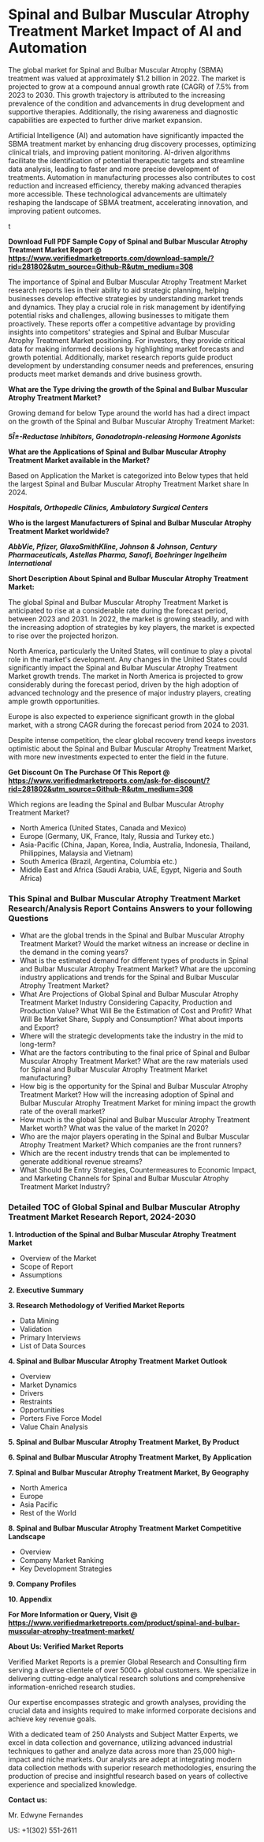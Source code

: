 <meta name="title" content="Global Spinal and Bulbar Muscular Atrophy Treatment Market Impact of AI and Automation"><meta name="description" content="The global market for Spinal and Bulbar Muscular Atrophy (SBMA) treatment was valued at approximately $1.2 billion in 2022. The market is projected to grow at a compou"><meta name="title" content="Spinal and Bulbar Muscular Atrophy Treatment Market Size, Share, Scope, Trends, Growth, Opportunities, Analysis, Forecast"><h1>Spinal and Bulbar Muscular Atrophy Treatment Market Impact of AI and Automation</h1><p>The global market for Spinal and Bulbar Muscular Atrophy (SBMA) treatment was valued at approximately $1.2 billion in 2022. The market is projected to grow at a compound annual growth rate (CAGR) of 7.5% from 2023 to 2030. This growth trajectory is attributed to the increasing prevalence of the condition and advancements in drug development and supportive therapies. Additionally, the rising awareness and diagnostic capabilities are expected to further drive market expansion.</p><p>Artificial Intelligence (AI) and automation have significantly impacted the SBMA treatment market by enhancing drug discovery processes, optimizing clinical trials, and improving patient monitoring. AI-driven algorithms facilitate the identification of potential therapeutic targets and streamline data analysis, leading to faster and more precise development of treatments. Automation in manufacturing processes also contributes to cost reduction and increased efficiency, thereby making advanced therapies more accessible. These technological advancements are ultimately reshaping the landscape of SBMA treatment, accelerating innovation, and improving patient outcomes.</p>t</p><p id="" class=""><strong>Download Full PDF Sample Copy of Spinal and Bulbar Muscular Atrophy Treatment Market Report @ <a href="https://www.verifiedmarketreports.com/download-sample/?rid=281802&utm_source=Github-R&utm_medium=308" target="_blank">https://www.verifiedmarketreports.com/download-sample/?rid=281802&utm_source=Github-R&utm_medium=308</a></strong></p><p>The importance of&nbsp;Spinal and Bulbar Muscular Atrophy Treatment Market research reports lies in their ability to aid strategic planning, helping businesses develop effective strategies by understanding market trends and dynamics. They play a crucial role in risk management by identifying potential risks and challenges, allowing businesses to mitigate them proactively. These reports offer a competitive advantage by providing insights into competitors' strategies and Spinal and Bulbar Muscular Atrophy Treatment Market positioning. For investors, they provide critical data for making informed decisions by highlighting market forecasts and growth potential. Additionally, market research reports guide product development by understanding consumer needs and preferences, ensuring products meet market demands and drive business growth.</p><p><strong>What are the&nbsp;Type driving the growth of the Spinal and Bulbar Muscular Atrophy Treatment Market?</strong></p><p id="" class="">Growing demand for below Type around the world has had a direct impact on the growth of the Spinal and Bulbar Muscular Atrophy Treatment Market:</p><em><strong>5Î±-Reductase Inhibitors, Gonadotropin-releasing Hormone Agonists</strong></em></p><strong>What are the&nbsp;Applications&nbsp;of Spinal and Bulbar Muscular Atrophy Treatment Market available in the Market?</strong></p><p id="" class="">Based on Application the Market is categorized into Below types that held the largest Spinal and Bulbar Muscular Atrophy Treatment Market share In 2024.</p><em><strong>Hospitals, Orthopedic Clinics, Ambulatory Surgical Centers</strong></em></p><strong>Who is the largest Manufacturers of Spinal and Bulbar Muscular Atrophy Treatment Market worldwide?</strong></p><p><em><strong>AbbVie, Pfizer, GlaxoSmithKline, Johnson & Johnson, Century Pharmaceuticals, Astellas Pharma, Sanofi, Boehringer Ingelheim International</strong></em></p><p id="" class=""><strong>Short Description About Spinal and Bulbar Muscular Atrophy Treatment Market:</strong></p><p>The global Spinal and Bulbar Muscular Atrophy Treatment Market is anticipated to rise at a considerable rate during the forecast period, between 2023 and 2031. In 2022, the market is growing steadily, and with the increasing adoption of strategies by key players, the market is expected to rise over the projected horizon.</p><p>North America, particularly the United States, will continue to play a pivotal role in the market's development. Any changes in the United States could significantly impact the Spinal and Bulbar Muscular Atrophy Treatment Market growth trends. The market in North America is projected to grow considerably during the forecast period, driven by the high adoption of advanced technology and the presence of major industry players, creating ample growth opportunities.</p><p>Europe is also expected to experience significant growth in the global market, with a strong CAGR during the forecast period from 2024 to 2031.</p><p>Despite intense competition, the clear global recovery trend keeps investors optimistic about the Spinal and Bulbar Muscular Atrophy Treatment Market, with more new investments expected to enter the field in the future.</p><p id="" class=""><strong>Get Discount On The Purchase Of This Report @ <a href="https://www.verifiedmarketreports.com/ask-for-discount/?rid=281802&utm_source=Github-R&utm_medium=308" target="_blank">https://www.verifiedmarketreports.com/ask-for-discount/?rid=281802&utm_source=Github-R&utm_medium=308</a></strong></p>Which regions are leading the Spinal and Bulbar Muscular Atrophy Treatment Market?</p><ul><li>North America (United States, Canada and Mexico)</li><li>Europe (Germany, UK, France, Italy, Russia and Turkey etc.)</li><li>Asia-Pacific (China, Japan, Korea, India, Australia, Indonesia, Thailand, Philippines, Malaysia and Vietnam)</li><li>South America (Brazil, Argentina, Columbia etc.)</li><li>Middle East and Africa (Saudi Arabia, UAE, Egypt, Nigeria and South Africa)</li></ul><h3 id="" class="">This Spinal and Bulbar Muscular Atrophy Treatment Market Research/Analysis Report Contains Answers to your following Questions</h3><ul><li>What are the global trends in the Spinal and Bulbar Muscular Atrophy Treatment Market? Would the market witness an increase or decline in the demand in the coming years?</li><li>What is the estimated demand for different types of products in Spinal and Bulbar Muscular Atrophy Treatment Market? What are the upcoming industry applications and trends for the Spinal and Bulbar Muscular Atrophy Treatment Market?</li><li>What Are Projections of Global Spinal and Bulbar Muscular Atrophy Treatment Market Industry Considering Capacity, Production and Production Value? What Will Be the Estimation of Cost and Profit? What Will Be Market Share, Supply and Consumption? What about imports and Export?</li><li>Where will the strategic developments take the industry in the mid to long-term?</li><li>What are the factors contributing to the final price of Spinal and Bulbar Muscular Atrophy Treatment Market? What are the raw materials used for Spinal and Bulbar Muscular Atrophy Treatment Market manufacturing?</li><li>How big is the opportunity for the Spinal and Bulbar Muscular Atrophy Treatment Market? How will the increasing adoption of Spinal and Bulbar Muscular Atrophy Treatment Market for mining impact the growth rate of the overall market?</li><li>How much is the global Spinal and Bulbar Muscular Atrophy Treatment Market worth? What was the value of the market In 2020?</li><li>Who are the major players operating in the Spinal and Bulbar Muscular Atrophy Treatment Market? Which companies are the front runners?</li><li>Which are the recent industry trends that can be implemented to generate additional revenue streams?</li><li>What Should Be Entry Strategies, Countermeasures to Economic Impact, and Marketing Channels for Spinal and Bulbar Muscular Atrophy Treatment Market Industry?</li></ul><h3 id="" class="">Detailed TOC of Global Spinal and Bulbar Muscular Atrophy Treatment Market Research Report, 2024-2030</h3><p id="" class=""><strong>1. Introduction of the Spinal and Bulbar Muscular Atrophy Treatment Market</strong></p><ul><li>Overview of the Market</li><li>Scope of Report</li><li>Assumptions</li></ul><p id="" class=""><strong>2. Executive Summary</strong></p><p id="" class=""><strong>3. Research Methodology of Verified Market Reports</strong></p><ul><li>Data Mining</li><li>Validation</li><li>Primary Interviews</li><li>List of Data Sources</li></ul><p id="" class=""><strong>4. Spinal and Bulbar Muscular Atrophy Treatment Market Outlook</strong></p><ul><li>Overview</li><li>Market Dynamics</li><li>Drivers</li><li>Restraints</li><li>Opportunities</li><li>Porters Five Force Model</li><li>Value Chain Analysis</li></ul><p id="" class=""><strong>5. Spinal and Bulbar Muscular Atrophy Treatment Market, By Product</strong></p><p id="" class=""><strong>6. Spinal and Bulbar Muscular Atrophy Treatment Market, By Application</strong></p><p id="" class=""><strong>7. Spinal and Bulbar Muscular Atrophy Treatment Market, By Geography</strong></p><ul><li>North America</li><li>Europe</li><li>Asia Pacific</li><li>Rest of the World</li></ul><p id="" class=""><strong>8. Spinal and Bulbar Muscular Atrophy Treatment Market Competitive Landscape</strong></p><ul><li>Overview</li><li>Company Market Ranking</li><li>Key Development Strategies</li></ul><p id="" class=""><strong>9. Company Profiles</strong></p><p id="" class=""><strong>10. Appendix</strong></p><p id="" class=""><strong>For More Information or Query, Visit @ <a href="https://www.verifiedmarketreports.com/product/spinal-and-bulbar-muscular-atrophy-treatment-market/" target="_blank">https://www.verifiedmarketreports.com/product/spinal-and-bulbar-muscular-atrophy-treatment-market/</a></strong></p><p id="" class=""><strong>About Us: Verified Market Reports</strong></p><p id="" class="">Verified Market Reports is a premier Global Research and Consulting firm serving a diverse clientele of over 5000+ global customers. We specialize in delivering cutting-edge analytical research solutions and comprehensive information-enriched research studies.</p><p id="" class="">Our expertise encompasses strategic and growth analyses, providing the crucial data and insights required to make informed corporate decisions and achieve key revenue goals.</p><p id="" class="">With a dedicated team of 250 Analysts and Subject Matter Experts, we excel in data collection and governance, utilizing advanced industrial techniques to gather and analyze data across more than 25,000 high-impact and niche markets. Our analysts are adept at integrating modern data collection methods with superior research methodologies, ensuring the production of precise and insightful research based on years of collective experience and specialized knowledge.</p><p id="" class=""><strong>Contact us:</strong></p><p id="" class="">Mr. Edwyne Fernandes</p><p id="" class="">US: +1(302) 551-2611</p>